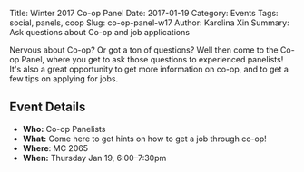 Title: Winter 2017 Co-op Panel
Date: 2017-01-19
Category: Events
Tags: social, panels, coop
Slug: co-op-panel-w17
Author: Karolina Xin
Summary: Ask questions about Co-op and job applications

Nervous about Co-op? Or got a ton of questions? Well then come to the Co-op
Panel, where you get to ask those questions to experienced panelists! It's also
a great opportunity to get more information on co-op, and to get a few tips on
applying for jobs.


## Event Details ##

+ **Who:** Co-op Panelists
+ **What:** Come here to get hints on how to get a job through co-op!
+ **Where**: MC 2065
+ **When:** Thursday Jan 19, 6:00&ndash;7:30pm
